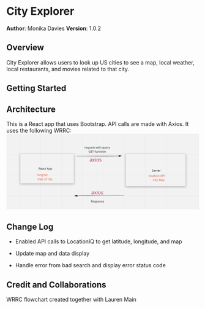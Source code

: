 # City Explorer

**Author**: Monika Davies
**Version**: 1.0.2

## Overview

City Explorer allows users to look up US cities to see a map, local weather, local restaurants, and movies related to that city.

## Getting Started



## Architecture

This is a React app that uses Bootstrap. API calls are made with Axios. It uses
the following WRRC:
![WRRC flowchart](src/images/wrrc.jpg)

## Change Log

- Enabled API calls to LocationIQ to get latitude, longitude, and map

- Update map and data display

- Handle error from bad search and display error status code

## Credit and Collaborations

WRRC flowchart created together with Lauren Main